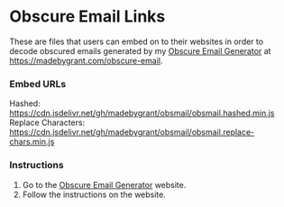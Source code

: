 # Obscure Email Links
These are files that users can embed on to their websites in order to decode obscured emails generated by my [Obscure Email Generator](https://madebygrant.com/obscure-email/ "Obscure Email Generator") at <https://madebygrant.com/obscure-email>.

### Embed URLs
Hashed: https://cdn.jsdelivr.net/gh/madebygrant/obsmail/obsmail.hashed.min.js
Replace Characters: https://cdn.jsdelivr.net/gh/madebygrant/obsmail/obsmail.replace-chars.min.js

### Instructions
1. Go to the [Obscure Email Generator](https://madebygrant.com/obscure-email/ "Obscure Email Generator") website.
2. Follow the instructions on the website.